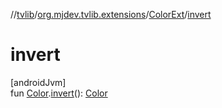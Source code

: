 //[tvlib](../../../index.md)/[org.mjdev.tvlib.extensions](../index.md)/[ColorExt](index.md)/[invert](invert.md)

# invert

[androidJvm]\
fun [Color](https://developer.android.com/reference/kotlin/androidx/compose/ui/graphics/Color.html).[invert](invert.md)(): [Color](https://developer.android.com/reference/kotlin/androidx/compose/ui/graphics/Color.html)
